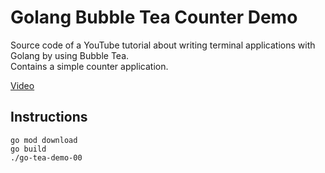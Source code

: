 # Golang Bubble Tea Counter Demo

Source code of a YouTube tutorial about writing terminal applications with Golang by using Bubble Tea.<br>
Contains a simple counter application.

[Video](https://youtu.be/j5p5SpqWS8E)

## Instructions

```
go mod download
go build
./go-tea-demo-00
```
